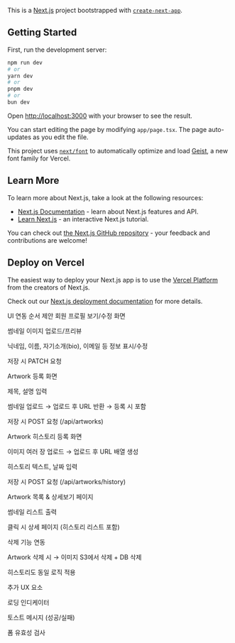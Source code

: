 This is a [Next.js](https://nextjs.org) project bootstrapped with [`create-next-app`](https://nextjs.org/docs/app/api-reference/cli/create-next-app).

## Getting Started

First, run the development server:

```bash
npm run dev
# or
yarn dev
# or
pnpm dev
# or
bun dev
```

Open [http://localhost:3000](http://localhost:3000) with your browser to see the result.

You can start editing the page by modifying `app/page.tsx`. The page auto-updates as you edit the file.

This project uses [`next/font`](https://nextjs.org/docs/app/building-your-application/optimizing/fonts) to automatically optimize and load [Geist](https://vercel.com/font), a new font family for Vercel.

## Learn More

To learn more about Next.js, take a look at the following resources:

- [Next.js Documentation](https://nextjs.org/docs) - learn about Next.js features and API.
- [Learn Next.js](https://nextjs.org/learn) - an interactive Next.js tutorial.

You can check out [the Next.js GitHub repository](https://github.com/vercel/next.js) - your feedback and contributions are welcome!

## Deploy on Vercel

The easiest way to deploy your Next.js app is to use the [Vercel Platform](https://vercel.com/new?utm_medium=default-template&filter=next.js&utm_source=create-next-app&utm_campaign=create-next-app-readme) from the creators of Next.js.

Check out our [Next.js deployment documentation](https://nextjs.org/docs/app/building-your-application/deploying) for more details.

UI 연동 순서 제안
회원 프로필 보기/수정 화면

썸네일 이미지 업로드/프리뷰

닉네임, 이름, 자기소개(bio), 이메일 등 정보 표시/수정

저장 시 PATCH 요청

Artwork 등록 화면

제목, 설명 입력

썸네일 업로드 → 업로드 후 URL 반환 → 등록 시 포함

저장 시 POST 요청 (/api/artworks)

Artwork 히스토리 등록 화면

이미지 여러 장 업로드 → 업로드 후 URL 배열 생성

히스토리 텍스트, 날짜 입력

저장 시 POST 요청 (/api/artworks/history)

Artwork 목록 & 상세보기 페이지

썸네일 리스트 출력

클릭 시 상세 페이지 (히스토리 리스트 포함)

삭제 기능 연동

Artwork 삭제 시 → 이미지 S3에서 삭제 + DB 삭제

히스토리도 동일 로직 적용

추가 UX 요소

로딩 인디케이터

토스트 메시지 (성공/실패)

폼 유효성 검사
